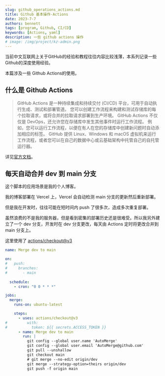 ```yaml
---
slug: github_operations_actions.md
title: Github 基本操作-Actions
date: 2023-7-7
authors: bennett
tags: [program, Github, CI/CD]
keywords: [Actions, yaml]
description: 一些 github actions 操作
# image: /img/project/kz-admin.png
---
```

<!-- truncate -->

当前中文互联网上关于GitHub的经验和教程往往内容比较浅薄，本系列记录一些Github的深度使用经验。

本篇涉及一些 Github Actions的使用。

## 什么是 Github Actions
> GitHub Actions 是一种持续集成和持续交付 (CI/CD) 平台，可用于自动执行生成、测试和部署管道。 您可以创建工作流程来构建和测试存储库的每个拉取请求，或将合并的拉取请求部署到生产环境。
> GitHub Actions 不仅仅是 DevOps，还允许您在存储库中发生其他事件时运行工作流程。 例如，您可以运行工作流程，以便在有人在您的存储库中创建新问题时自动添加相应的标签。
> GitHub 提供 Linux、Windows 和 macOS 虚拟机来运行工作流程，或者您可以在自己的数据中心或云基础架构中托管自己的自托管运行器。

详见[官方文档](https://docs.github.com/actions)。


## 每天自动合并 dev 到 main 分支

这个脚本的应用场景是我的个人博客。

我的博客部署在 Vercel 上，Vercel 会自动检测 main 分支的更新然后重新部署。

但是我在开发时，往往可能在短时间内 push 了很多次，造成多次重复部署。

虽然浪费的不是我的服务器，但是看到密集的部署历史还是很难受。所以我另外建立了一个 dev 分支，开发时在 dev 分支更改，每天由 Actions 定时将更改合并到 main 分支上。

这里使用了 [actions/checkout@v3](https://github.com/actions/checkout)

```yaml
name: Merge dev to main

on:
#   push:
#     branches:
#       - main
      
  schedule:
    - cron: "0 0 * * *"

jobs:
  merge:
    runs-on: ubuntu-latest

    steps:
      - uses: actions/checkout@v3
#         with:
#           token: ${{ secrets.ACCESS_TOKEN }}
      - name: Merge dev to main
        run: |
          git config --global user.name 'AutoMerge'
          git config --global user.email 'AutoMerge@github.com'
          git pull --unshallow
          git checkout main
          # git merge --no-edit origin/dev
          git merge --strategy-option=theirs origin/dev
          git push -f origin main
```